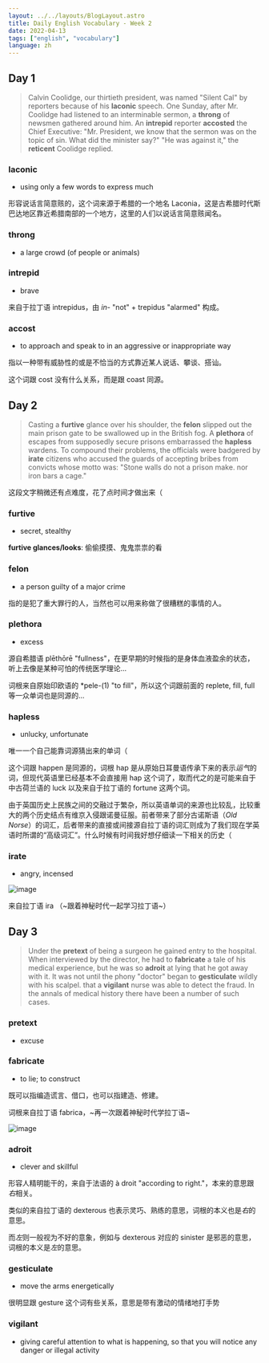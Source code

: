 ```yaml
---
layout: ../../layouts/BlogLayout.astro
title: Daily English Vocabulary - Week 2
date: 2022-04-13
tags: ["english", "vocabulary"]
language: zh
---
```


## Day 1

> Calvin Coolidge, our thirtieth president, was named "Silent Cal" by reporters because of his **laconic** speech. One Sunday, after Mr. Coolidge had listened to an interminable sermon, a **throng** of newsmen gathered around him. An **intrepid** reporter **accosted** the Chief Executive: "Mr. President, we know that the sermon was on the topic of sin. What did the minister say?" "He was against it," the **reticent** Coolidge replied.

### laconic

- using only a few words to express much

形容说话言简意赅的，这个词来源于希腊的一个地名 Laconia，这是古希腊时代斯巴达地区靠近希腊南部的一个地方，这里的人们以说话言简意赅闻名。

### throng

- a large crowd (of people or animals)

### intrepid

- brave

来自于拉丁语 intrepidus，由 *in*- "not" + trepidus "alarmed" 构成。

### accost

- to approach and speak to in an aggressive or inappropriate way

指以一种带有威胁性的或是不恰当的方式靠近某人说话、攀谈、搭讪。

这个词跟 cost 没有什么关系，而是跟 coast 同源。

## Day 2

> Casting a **furtive** glance over his shoulder, the **felon** slipped out the main prison gate to be swallowed up in the British fog. A **plethora** of escapes from supposedly secure prisons embarrassed the **hapless** wardens. To compound their problems, the officials were badgered by **irate** citizens who accused the guards of accepting bribes from convicts whose motto was: "Stone walls do not a prison make. nor iron bars a cage."

这段文字稍微还有点难度，花了点时间才做出来（

### furtive

- secret, stealthy

**furtive glances/looks**: 偷偷摸摸、鬼鬼祟祟的看

### felon

- a person guilty of a major crime

指的是犯了重大罪行的人，当然也可以用来称做了很糟糕的事情的人。

### plethora

- excess

源自希腊语 plēthōrē "fullness"，在更早期的时候指的是身体血液盈余的状态，听上去像是某种可怕的传统医学理论...

词根来自原始印欧语的 \*pele-(1) "to fill"，所以这个词跟前面的 replete, fill, full 等一众单词也是同源的...

### hapless

- unlucky, unfortunate

唯一一个自己能靠词源猜出来的单词（

这个词跟 happen 是同源的，词根 hap 是从原始日耳曼语传承下来的表示*运气*的词，但现代英语里已经基本不会直接用 hap 这个词了，取而代之的是可能来自于中古荷兰语的 luck 以及来自于拉丁语的 fortune 这两个词。

由于英国历史上民族之间的交融过于繁杂，所以英语单词的来源也比较乱，比较重大的两个历史结点有维京入侵跟诺曼征服。前者带来了部分古诺斯语（_Old Norse_）的词汇，后者带来的直接或间接源自拉丁语的词汇则成为了我们现在学英语时所谓的“高级词汇”。什么时候有时间我好想仔细读一下相关的历史（

### irate

- angry, incensed

![image](https://user-images.githubusercontent.com/10807119/163193425-731f7ee6-04c4-4227-adec-9b5b4f87ce8a.png)

来自拉丁语 ira （~跟着神秘时代一起学习拉丁语~）

## Day 3

> Under the **pretext** of being a surgeon he gained entry to the hospital. When interviewed by the director, he had to **fabricate** a tale of his medical experience, but he was so **adroit** at lying that he got away with it. It was not until the phony "doctor" began to **gesticulate** wildly with his scalpel. that a **vigilant** nurse was able to detect the fraud. In the annals of medical history there have been a number of such cases.

### pretext

- excuse

### fabricate

- to lie; to construct

既可以指编造谎言、借口，也可以指建造、修建。

词根来自拉丁语 fabrica，~再一次跟着神秘时代学拉丁语~

![image](https://user-images.githubusercontent.com/10807119/163387293-5cca0472-4395-4e6c-a861-592bf65cbd2b.png)

### adroit

- clever and skillful

形容人精明能干的，来自于法语的 à droit "according to right."，本来的意思跟*右*相关。

类似的来自拉丁语的 dexterous 也表示灵巧、熟练的意思，词根的本义也是*右*的意思。

而*左*则一般视为不好的意象，例如与 dexterous 对应的 sinister 是邪恶的意思，词根的本义是*左*的意思。

### gesticulate

- move the arms energetically

很明显跟 gesture 这个词有些关系，意思是带有激动的情绪地打手势

### vigilant

- giving careful attention to what is happening, so that you will notice any danger or illegal activity
